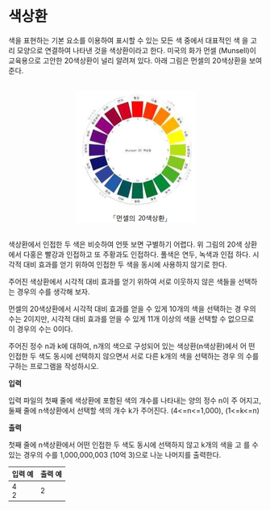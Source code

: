 색상환
====================================

색을 표현하는 기본 요소를 이용하여 표시할 수 있는 모든 색 중에서 대표적인 색
을 고리 모양으로 연결하여 나타낸 것을 색상환이라고 한다. 미국의 화가 먼셀
(Munsell)이 교육용으로 고안한 20색상환이 널리 알려져 있다. 아래 그림은 먼셀의
20색상환을 보여준다.

<br>
<div align="center">
<img src="./img/figure.png" align="center">
</div>
<br>

색상환에서 인접한 두 색은 비슷하여 언뜻 보면 구별하기 어렵다. 위 그림의 20색
상환에서 다홍은 빨강과 인접하고 또 주황과도 인접하다. 풀색은 연두, 녹색과 인접
하다. 시각적 대비 효과를 얻기 위하여 인접한 두 색을 동시에 사용하지 않기로 한다.

주어진 색상환에서 시각적 대비 효과를 얻기 위하여 서로 이웃하지 않은 색들을
선택하는 경우의 수를 생각해 보자. 

먼셀의 20색상환에서 시각적 대비 효과를 얻을 수 있게 10개의 색을 선택하는 경
우의 수는 2이지만, 시각적 대비 효과를 얻을 수 있게 11개 이상의 색을 선택할 수
없으므로 이 경우의 수는 0이다.

주어진 정수 n과 k에 대하여, n개의 색으로 구성되어 있는 색상환(n색상환)에서 어
떤 인접한 두 색도 동시에 선택하지 않으면서 서로 다른 k개의 색을 선택하는 경우
의 수를 구하는 프로그램을 작성하시오. 

**입력** 

입력 파일의 첫째 줄에 색상환에 포함된 색의 개수를 나타내는 양의 정수 n이 주
어지고, 둘째 줄에 n색상환에서 선택할 색의 개수 k가 주어진다. (4<=n<=1,000), (1<=k<=n)

**출력**  

첫째 줄에 n색상환에서 어떤 인접한 두 색도 동시에 선택하지 않고 k개의 색을 고
를 수 있는 경우의 수를 1,000,000,003 (10억 3)으로 나눈 나머지를 출력한다.    

| 입력 예                    |      출력 예                |
|---------------------------|-----------------------------|
| 4 <br> 2 | 2 |
